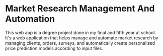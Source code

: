 # Market Research Management And Automation
This web app is a degree project done in my final and fifth year at school. It's a web application that helps manage and automate market research by managing clients, orders, surveys, and automatically create personalized price prediction models according to input files.
